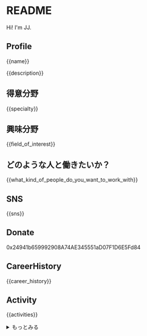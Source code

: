 # README

Hi! I'm JJ.

## Profile

{{name}}

{{description}}

## 得意分野

{{specialty}}

## 興味分野

{{field_of_interest}}

## どのような人と働きたいか？

{{what_kind_of_people_do_you_want_to_work_with}}

## SNS

{{sns}}

## Donate

0x24941b659992908A74AE345551aD07F1D6E5Fd84

## CareerHistory

{{career_history}}

## Activity

{{activities}}

<details>
<summary>もっとみる</summary>
{{more_activities}}
</details>
